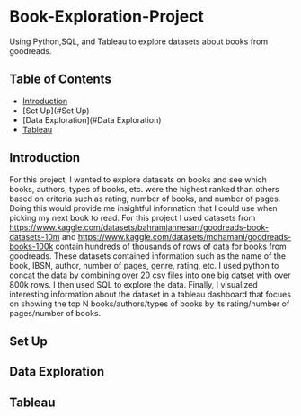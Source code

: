 # Book-Exploration-Project

Using Python,SQL, and Tableau to explore datasets about books from goodreads.

## Table of Contents
  - [Introduction](#Introduction)
  - [Set Up](#Set Up)
  - [Data Exploration](#Data Exploration)
  - [Tableau](#Tableau)

## Introduction
For this project, I wanted to explore datasets on books and see which books, authors, types of books, etc. were the highest ranked than others based on criteria such as rating, number of books, and number of pages. Doing this would provide me insightful information that I could use when picking my next book to read. For this project I used datasets from https://www.kaggle.com/datasets/bahramjannesarr/goodreads-book-datasets-10m and https://www.kaggle.com/datasets/mdhamani/goodreads-books-100k contain hundreds of thousands of rows of data for books from goodreads. These datasets contained information such as the name of the book, IBSN, author, number of pages, genre, rating, etc. I used python to concat the data by combining over 20 csv files into one big datset with over 800k rows. I then used SQL to explore the data. Finally, I visualized interesting information about the dataset in a tableau dashboard that focues on showing the top N books/authors/types of books by its rating/number of pages/number of books.

## Set Up

## Data Exploration

## Tableau
